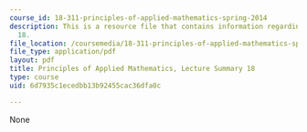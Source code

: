 ```yaml
---
course_id: 18-311-principles-of-applied-mathematics-spring-2014
description: This is a resource file that contains information regarding lecture summary
  18.
file_location: /coursemedia/18-311-principles-of-applied-mathematics-spring-2014/6d7935c1ecedbb13b92455cac36dfa0c_MIT18_311S14_Lecture18.pdf
file_type: application/pdf
layout: pdf
title: Principles of Applied Mathematics, Lecture Summary 18
type: course
uid: 6d7935c1ecedbb13b92455cac36dfa0c

---
```

None